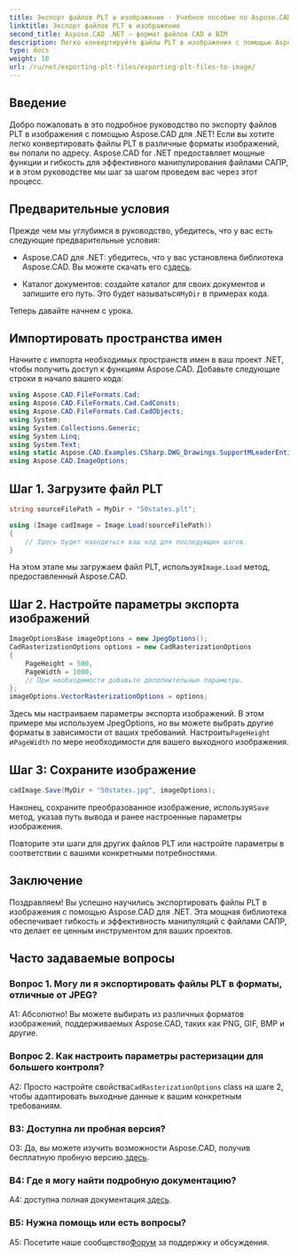 ```yaml
---
title: Экспорт файлов PLT в изображение - Учебное пособие по Aspose.CAD
linktitle: Экспорт файлов PLT в изображение
second_title: Aspose.CAD .NET — формат файлов CAD и BIM
description: Легко конвертируйте файлы PLT в изображения с помощью Aspose.CAD для .NET. Изучите гибкие возможности и полную интеграцию для ваших потребностей в манипуляциях с файлами САПР.
type: docs
weight: 10
url: /ru/net/exporting-plt-files/exporting-plt-files-to-image/
---
```

## Введение

Добро пожаловать в это подробное руководство по экспорту файлов PLT в изображения с помощью Aspose.CAD для .NET! Если вы хотите легко конвертировать файлы PLT в различные форматы изображений, вы попали по адресу. Aspose.CAD for .NET предоставляет мощные функции и гибкость для эффективного манипулирования файлами САПР, и в этом руководстве мы шаг за шагом проведем вас через этот процесс.

## Предварительные условия

Прежде чем мы углубимся в руководство, убедитесь, что у вас есть следующие предварительные условия:

-  Aspose.CAD для .NET: убедитесь, что у вас установлена библиотека Aspose.CAD. Вы можете скачать его с[здесь](https://releases.aspose.com/cad/net/).

-  Каталог документов: создайте каталог для своих документов и запишите его путь. Это будет называться`MyDir` в примерах кода.

Теперь давайте начнем с урока.

## Импортировать пространства имен

Начните с импорта необходимых пространств имен в ваш проект .NET, чтобы получить доступ к функциям Aspose.CAD. Добавьте следующие строки в начало вашего кода:

```csharp
using Aspose.CAD.FileFormats.Cad;
using Aspose.CAD.FileFormats.Cad.CadConsts;
using Aspose.CAD.FileFormats.Cad.CadObjects;
using System;
using System.Collections.Generic;
using System.Linq;
using System.Text;
using static Aspose.CAD.Examples.CSharp.DWG_Drawings.SupportMLeaderEntityForDWGFormat;
using Aspose.CAD.ImageOptions;
```

## Шаг 1. Загрузите файл PLT

```csharp
string sourceFilePath = MyDir + "50states.plt";

using (Image cadImage = Image.Load(sourceFilePath))
{
    // Здесь будет находиться ваш код для последующих шагов.
}
```

 На этом этапе мы загружаем файл PLT, используя`Image.Load` метод, предоставленный Aspose.CAD.

## Шаг 2. Настройте параметры экспорта изображений

```csharp
ImageOptionsBase imageOptions = new JpegOptions();
CadRasterizationOptions options = new CadRasterizationOptions
{
    PageHeight = 500,
    PageWidth = 1000,
    // При необходимости добавьте дополнительные параметры.
};
imageOptions.VectorRasterizationOptions = options;
```

 Здесь мы настраиваем параметры экспорта изображений. В этом примере мы используем JpegOptions, но вы можете выбрать другие форматы в зависимости от ваших требований. Настроить`PageHeight` и`PageWidth` по мере необходимости для вашего выходного изображения.

## Шаг 3: Сохраните изображение

```csharp
cadImage.Save(MyDir + "50states.jpg", imageOptions);
```

 Наконец, сохраните преобразованное изображение, используя`Save` метод, указав путь вывода и ранее настроенные параметры изображения.

Повторите эти шаги для других файлов PLT или настройте параметры в соответствии с вашими конкретными потребностями.

## Заключение

Поздравляем! Вы успешно научились экспортировать файлы PLT в изображения с помощью Aspose.CAD для .NET. Эта мощная библиотека обеспечивает гибкость и эффективность манипуляций с файлами САПР, что делает ее ценным инструментом для ваших проектов.

## Часто задаваемые вопросы

### Вопрос 1. Могу ли я экспортировать файлы PLT в форматы, отличные от JPEG?

А1: Абсолютно! Вы можете выбирать из различных форматов изображений, поддерживаемых Aspose.CAD, таких как PNG, GIF, BMP и другие.

### Вопрос 2. Как настроить параметры растеризации для большего контроля?

 A2: Просто настройте свойства`CadRasterizationOptions` class на шаге 2, чтобы адаптировать выходные данные к вашим конкретным требованиям.

### В3: Доступна ли пробная версия?

 О3: Да, вы можете изучить возможности Aspose.CAD, получив бесплатную пробную версию.[здесь](https://releases.aspose.com/).

### В4: Где я могу найти подробную документацию?

 A4: доступна полная документация.[здесь](https://reference.aspose.com/cad/net/).

### В5: Нужна помощь или есть вопросы?

 A5: Посетите наше сообщество[Форум](https://forum.aspose.com/c/cad/19) за поддержку и обсуждения.
